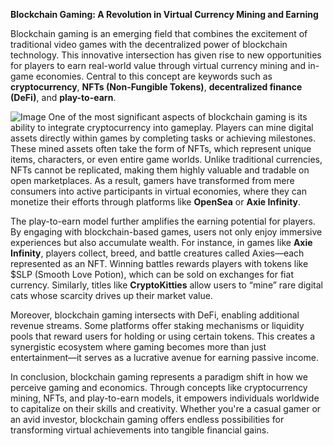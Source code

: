 **Blockchain Gaming: A Revolution in Virtual Currency Mining and Earning**

Blockchain gaming is an emerging field that combines the excitement of traditional video games with the decentralized power of blockchain technology. This innovative intersection has given rise to new opportunities for players to earn real-world value through virtual currency mining and in-game economies. Central to this concept are keywords such as **cryptocurrency**, **NFTs (Non-Fungible Tokens)**, **decentralized finance (DeFi)**, and **play-to-earn**.


![Image](https://github.com/user-attachments/assets/31692037-0104-4703-abd1-696b6a7dd41b)
One of the most significant aspects of blockchain gaming is its ability to integrate cryptocurrency into gameplay. Players can mine digital assets directly within games by completing tasks or achieving milestones. These mined assets often take the form of NFTs, which represent unique items, characters, or even entire game worlds. Unlike traditional currencies, NFTs cannot be replicated, making them highly valuable and tradable on open marketplaces. As a result, gamers have transformed from mere consumers into active participants in virtual economies, where they can monetize their efforts through platforms like **OpenSea** or **Axie Infinity**.

The play-to-earn model further amplifies the earning potential for players. By engaging with blockchain-based games, users not only enjoy immersive experiences but also accumulate wealth. For instance, in games like **Axie Infinity**, players collect, breed, and battle creatures called Axies—each represented as an NFT. Winning battles rewards players with tokens like $SLP (Smooth Love Potion), which can be sold on exchanges for fiat currency. Similarly, titles like **CryptoKitties** allow users to “mine” rare digital cats whose scarcity drives up their market value.

Moreover, blockchain gaming intersects with DeFi, enabling additional revenue streams. Some platforms offer staking mechanisms or liquidity pools that reward users for holding or using certain tokens. This creates a synergistic ecosystem where gaming becomes more than just entertainment—it serves as a lucrative avenue for earning passive income.

In conclusion, blockchain gaming represents a paradigm shift in how we perceive gaming and economics. Through concepts like cryptocurrency mining, NFTs, and play-to-earn models, it empowers individuals worldwide to capitalize on their skills and creativity. Whether you're a casual gamer or an avid investor, blockchain gaming offers endless possibilities for transforming virtual achievements into tangible financial gains.
